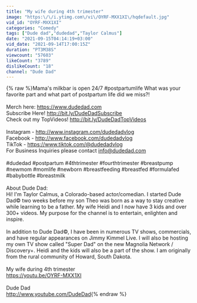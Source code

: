 ```yaml
---
title: "My wife during 4th trimester"
image: "https:\/\/i.ytimg.com\/vi\/OYRF-MXX1XI\/hqdefault.jpg"
vid_id: "OYRF-MXX1XI"
categories: "Comedy"
tags: ["Dude dad","dudedad","Taylor Calmus"]
date: "2021-09-15T04:14:19+03:00"
vid_date: "2021-09-14T17:00:15Z"
duration: "PT3M38S"
viewcount: "57603"
likeCount: "3789"
dislikeCount: "18"
channel: "Dude Dad"
---
```

{% raw %}Mama's milkbar is open 24/7 #postpartumlife What was your favorite part and what part of postpartum life did we miss?!<br /><br />Merch here: <a rel="nofollow" target="blank" href="https://www.dudedad.com">https://www.dudedad.com</a><br />Subscribe Here! <a rel="nofollow" target="blank" href="http://bit.ly/DudeDadSubscribe">http://bit.ly/DudeDadSubscribe</a><br />Check out my TopVideos! <a rel="nofollow" target="blank" href="http://bit.ly/DudeDadTopVideos">http://bit.ly/DudeDadTopVideos</a><br /><br />Instagram - <a rel="nofollow" target="blank" href="http://www.instagram.com/dudedadvlog">http://www.instagram.com/dudedadvlog</a><br />Facebook - <a rel="nofollow" target="blank" href="http://www.facebook.com/dudedadvlog">http://www.facebook.com/dudedadvlog</a><br />TikTok - <a rel="nofollow" target="blank" href="https://www.tiktok.com/@dudedadvlog">https://www.tiktok.com/@dudedadvlog</a><br />For Business Inquiries please contact info@dudedad.com<br /><br />#dudedad #postpartum #4thtrimester #fourthtrimester #breastpump #newmom #momlife #newborn #breastfeeding #breastfed #formulafed #babybottle #breastmilk<br /><br />About Dude Dad:<br />Hi! I'm Taylor Calmus, a Colorado-based actor/comedian. I started Dude Dad© two weeks before my son Theo was born as a way to stay creative while learning to be a father. My wife Heidi and I now have 3 kids and over 300+ videos. My purpose for the channel is to entertain, enlighten and inspire.<br /><br />In addition to Dude Dad©, I have been in numerous TV shows, commercials, and have regular appearances on Jimmy Kimmel Live. I will also be hosting my own TV show called &quot;Super Dad&quot; on the new Magnolia Network / Discovery+. Heidi and the kids will also be a part of the show. I am originally from the rural community of Howard, South Dakota.<br /><br />My wife during 4th trimester<br /><a rel="nofollow" target="blank" href="https://youtu.be/OYRF-MXX1XI">https://youtu.be/OYRF-MXX1XI</a><br /><br />Dude Dad<br /><a rel="nofollow" target="blank" href="http://www.youtube.com/DudeDad">http://www.youtube.com/DudeDad</a>{% endraw %}
